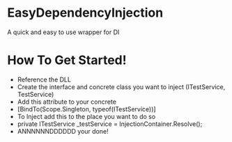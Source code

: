 # EasyDependencyInjection
A quick and easy to use wrapper for DI

# How To Get Started!

  - Reference the DLL
  - Create the interface and concrete class you want to inject (ITestService, TestService)
  - Add this attribute to your concrete 
  - [BindTo(Scope.Singleton, typeof(ITestService))]
  - To Inject add this to the place you want to do so
  - private ITestService _testService = InjectionContainer.Resolve<ITestService>();
  - ANNNNNNDDDDDD your done!

